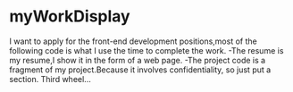 # myWorkDisplay
I want to apply for the front-end development positions,most of the following code is what I use the time to complete the work.
-The resume is my resume,I show it in the form of a web page.
-The project code is a fragment of my project.Because it involves confidentiality, so just put a section.
Third wheel...
